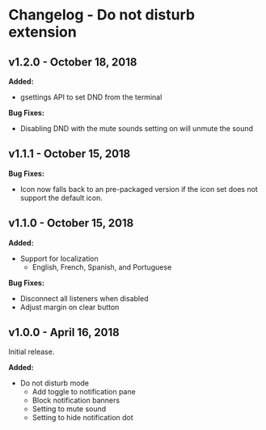 # Changelog - Do not disturb extension

## v1.2.0 - October 18, 2018

**Added:**
- gsettings API to set DND from the terminal

**Bug Fixes:**
- Disabling DND with the mute sounds setting on will unmute the sound

## v1.1.1 - October 15, 2018

**Bug Fixes:**
- Icon now falls back to an pre-packaged version if the icon set does not support the default icon.

## v1.1.0 - October 15, 2018

**Added:**
- Support for localization
  - English, French, Spanish, and Portuguese

**Bug Fixes:**
- Disconnect all listeners when disabled
- Adjust margin on clear button

## v1.0.0 - April 16, 2018

Initial release.

**Added:**
- Do not disturb mode
  - Add toggle to notification pane
  - Block notification banners
  - Setting to mute sound
  - Setting to hide notification dot 
